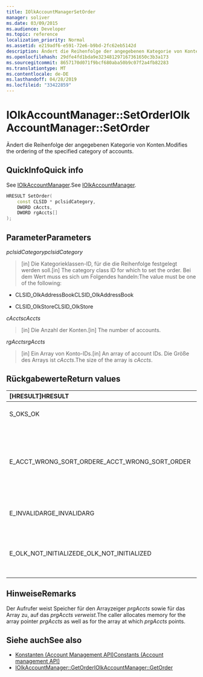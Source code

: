 ```yaml
---
title: IOlkAccountManagerSetOrder
manager: soliver
ms.date: 03/09/2015
ms.audience: Developer
ms.topic: reference
localization_priority: Normal
ms.assetid: e219adf6-e591-72e6-b9bd-2fc62eb5142d
description: Ändert die Reihenfolge der angegebenen Kategorie von Konten.
ms.openlocfilehash: 29dfe4fd1bda9e323481297167361650c3b3a173
ms.sourcegitcommit: 8657170d071f9bcf680aba50b9c07f2a4fb82283
ms.translationtype: MT
ms.contentlocale: de-DE
ms.lasthandoff: 04/28/2019
ms.locfileid: "33422859"
---
```

# <a name="iolkaccountmanagersetorder"></a><span data-ttu-id="8b18a-103">IOlkAccountManager::SetOrder</span><span class="sxs-lookup"><span data-stu-id="8b18a-103">IOlkAccountManager::SetOrder</span></span>

<span data-ttu-id="8b18a-104">Ändert die Reihenfolge der angegebenen Kategorie von Konten.</span><span class="sxs-lookup"><span data-stu-id="8b18a-104">Modifies the ordering of the specified category of accounts.</span></span>
  
## <a name="quick-info"></a><span data-ttu-id="8b18a-105">QuickInfo</span><span class="sxs-lookup"><span data-stu-id="8b18a-105">Quick info</span></span>

<span data-ttu-id="8b18a-106">See [IOlkAccountManager](iolkaccountmanager.md).</span><span class="sxs-lookup"><span data-stu-id="8b18a-106">See [IOlkAccountManager](iolkaccountmanager.md).</span></span>
  
```cpp
HRESULT SetOrder(
    const CLSID * pclsidCategory,
    DWORD cAccts,
    DWORD rgAccts[]
);

```

## <a name="parameters"></a><span data-ttu-id="8b18a-107">Parameter</span><span class="sxs-lookup"><span data-stu-id="8b18a-107">Parameters</span></span>

<span data-ttu-id="8b18a-108">_pclsidCategory_</span><span class="sxs-lookup"><span data-stu-id="8b18a-108">_pclsidCategory_</span></span>
  
> <span data-ttu-id="8b18a-109">[in] Die Kategorieklassen-ID, für die die Reihenfolge festgelegt werden soll.</span><span class="sxs-lookup"><span data-stu-id="8b18a-109">[in] The category class ID for which to set the order.</span></span> <span data-ttu-id="8b18a-110">Bei dem Wert muss es sich um Folgendes handeln:</span><span class="sxs-lookup"><span data-stu-id="8b18a-110">The value must be one of the following:</span></span>
    
   - <span data-ttu-id="8b18a-111">CLSID_OlkAddressBook</span><span class="sxs-lookup"><span data-stu-id="8b18a-111">CLSID_OlkAddressBook</span></span>
    
   - <span data-ttu-id="8b18a-112">CLSID_OlkStore</span><span class="sxs-lookup"><span data-stu-id="8b18a-112">CLSID_OlkStore</span></span>
    
<span data-ttu-id="8b18a-113">_cAccts_</span><span class="sxs-lookup"><span data-stu-id="8b18a-113">_cAccts_</span></span>
  
> <span data-ttu-id="8b18a-114">[in] Die Anzahl der Konten.</span><span class="sxs-lookup"><span data-stu-id="8b18a-114">[in] The number of accounts.</span></span>
    
<span data-ttu-id="8b18a-115">_rgAccts_</span><span class="sxs-lookup"><span data-stu-id="8b18a-115">_rgAccts_</span></span>
  
> <span data-ttu-id="8b18a-116">[in] Ein Array von Konto-IDs.</span><span class="sxs-lookup"><span data-stu-id="8b18a-116">[in] An array of account IDs.</span></span> <span data-ttu-id="8b18a-117">Die Größe des Arrays ist  _cAccts_.</span><span class="sxs-lookup"><span data-stu-id="8b18a-117">The size of the array is  _cAccts_.</span></span>
    
## <a name="return-values"></a><span data-ttu-id="8b18a-118">Rückgabewerte</span><span class="sxs-lookup"><span data-stu-id="8b18a-118">Return values</span></span>

|<span data-ttu-id="8b18a-119">**[HRESULT]**</span><span class="sxs-lookup"><span data-stu-id="8b18a-119">**HRESULT**</span></span>|<span data-ttu-id="8b18a-120">**Description**</span><span class="sxs-lookup"><span data-stu-id="8b18a-120">**Description**</span></span>|
|:-----|:-----|
|<span data-ttu-id="8b18a-121">S_OK</span><span class="sxs-lookup"><span data-stu-id="8b18a-121">S_OK</span></span>  <br/> |<span data-ttu-id="8b18a-122">Der Aufruf war erfolgreich.</span><span class="sxs-lookup"><span data-stu-id="8b18a-122">The call succeeded.</span></span>  <br/> |
|<span data-ttu-id="8b18a-123">E_ACCT_WRONG_SORT_ORDER</span><span class="sxs-lookup"><span data-stu-id="8b18a-123">E_ACCT_WRONG_SORT_ORDER</span></span>  <br/> |<span data-ttu-id="8b18a-124">Die neue Sortierreihenfolge hat eine andere Anzahl von Konten als die alte Sortierreihenfolge.</span><span class="sxs-lookup"><span data-stu-id="8b18a-124">The new sort order has a different number of accounts than the old sort order.</span></span>  <br/> |
|<span data-ttu-id="8b18a-125">E_INVALIDARG</span><span class="sxs-lookup"><span data-stu-id="8b18a-125">E_INVALIDARG</span></span>  <br/> |<span data-ttu-id="8b18a-126">Mindestens ein Argument ist ungültig.</span><span class="sxs-lookup"><span data-stu-id="8b18a-126">One or more arguments are invalid.</span></span>  <br/> |
|<span data-ttu-id="8b18a-127">E_OLK_NOT_INITIALIZED</span><span class="sxs-lookup"><span data-stu-id="8b18a-127">E_OLK_NOT_INITIALIZED</span></span>  <br/> |<span data-ttu-id="8b18a-128">Konto-Manager wurde nicht für die Verwendung initialisiert.</span><span class="sxs-lookup"><span data-stu-id="8b18a-128">The account manager has not been initialized for use.</span></span>  <br/> |
   
## <a name="remarks"></a><span data-ttu-id="8b18a-129">Hinweise</span><span class="sxs-lookup"><span data-stu-id="8b18a-129">Remarks</span></span>

<span data-ttu-id="8b18a-130">Der Aufrufer weist Speicher für den Arrayzeiger _prgAccts_ sowie für das Array zu, auf das _prgAccts verweist._</span><span class="sxs-lookup"><span data-stu-id="8b18a-130">The caller allocates memory for the array pointer  _prgAccts_ as well as for the array at which  _prgAccts_ points.</span></span> 
  
## <a name="see-also"></a><span data-ttu-id="8b18a-131">Siehe auch</span><span class="sxs-lookup"><span data-stu-id="8b18a-131">See also</span></span>

- [<span data-ttu-id="8b18a-132">Konstanten (Account Management API)</span><span class="sxs-lookup"><span data-stu-id="8b18a-132">Constants (Account management API)</span></span>](constants-account-management-api.md)  
- [<span data-ttu-id="8b18a-133">IOlkAccountManager::GetOrder</span><span class="sxs-lookup"><span data-stu-id="8b18a-133">IOlkAccountManager::GetOrder</span></span>](iolkaccountmanager-getorder.md)

